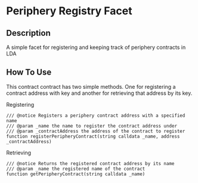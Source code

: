 # Periphery Registry Facet

## Description

A simple facet for registering and keeping track of periphery contracts in LDA

## How To Use

This contract contract has two simple methods. One for registering a contract address with key
and another for retrieving that address by its key.

Registering

```solidity
/// @notice Registers a periphery contract address with a specified name
/// @param _name the name to register the contract address under
/// @param _contractAddress the address of the contract to register
function registerPeripheryContract(string calldata _name, address _contractAddress)
```

Retrieving

```solidity
/// @notice Returns the registered contract address by its name
/// @param _name the registered name of the contract
function getPeripheryContract(string calldata _name)
```
